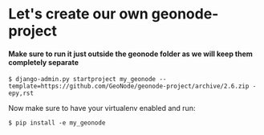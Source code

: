 # Let's create our own geonode-project

#### Make sure to run it just outside the geonode folder as we will keep them completely separate

`$ django-admin.py startproject my_geonode --template=https://github.com/GeoNode/geonode-project/archive/2.6.zip -epy,rst`

Now make sure to have your virtualenv enabled and run:

`$ pip install -e my_geonode`

